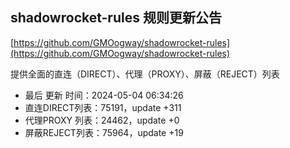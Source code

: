 ## shadowrocket-rules 规则更新公告

[https://github.com/GMOogway/shadowrocket-rules](https://github.com/GMOogway/shadowrocket-rules)

提供全面的直连（DIRECT）、代理（PROXY）、屏蔽（REJECT）列表
- 最后 更新 时间：2024-05-04 06:34:26
- 直连DIRECT列表：75191，update +311
- 代理PROXY 列表：24462，update +0
- 屏蔽REJECT列表：75964，update +19